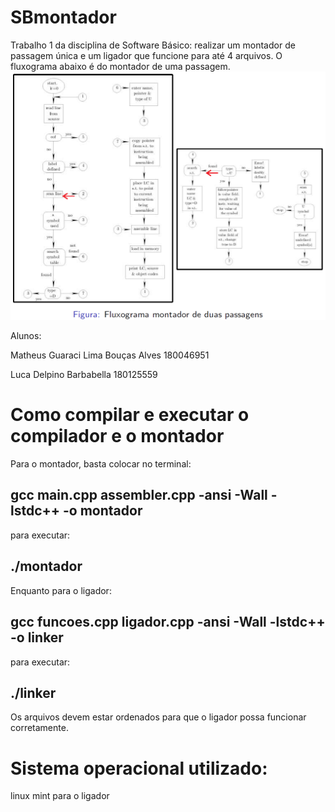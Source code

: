 # SBmontador
Trabalho 1 da disciplina de Software Básico: realizar um montador de passagem única e um ligador que funcione para até 4 arquivos. O fluxograma abaixo é do montador de uma passagem.
![Fluxograma do montador](/images/fluxograma.png)

Alunos:

Matheus Guaraci Lima Bouças Alves 180046951

Luca Delpino Barbabella 180125559

# Como compilar e executar o compilador e o montador
Para o montador, basta colocar no terminal:

## gcc main.cpp assembler.cpp -ansi -Wall -lstdc++ -o montador

para executar:

## ./montador <arquivo>

Enquanto para o ligador:

## gcc funcoes.cpp ligador.cpp -ansi -Wall -lstdc++ -o linker

para executar:

## ./linker <arquivo> <arquivo> <arquivo> <arquivo>
 
Os arquivos devem estar ordenados para que o ligador possa funcionar corretamente.
 
# Sistema operacional utilizado:
linux mint para o ligador
